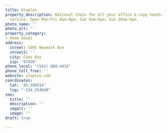 ```yaml
---
title: Staples
property_description: National chain for all your office & copy needs. UPS shipping
  service. Open Mon-Fri 8am-8pm; Sat 9am-6pm; Sun 10am-6pm.
photo_name: ''
photo_alt: ''
property_category:
- Home Goods
address:
  street: 1995 Newmark Ave
  street2: ''
  city: Coos Bay
  zip: '97420'
phone_local: "(541) 888-4415"
phone_toll_free: ''
website: staples.com
coordinates:
  lat: '43.390514'
  lng: "-124.254040"
seo:
  title: ''
  description: ''
  imgalt: ''
  image: ''
draft: true

---
```

